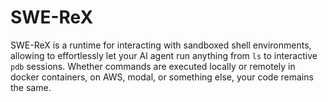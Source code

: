 # SWE-ReX

SWE-ReX is a runtime for interacting with sandboxed shell environments, allowing to effortlessly let your AI agent run anything from `ls` to interactive `pdb` sessions.
Whether commands are executed locally or remotely in docker containers, on AWS, modal, or something else, your code remains the same.

